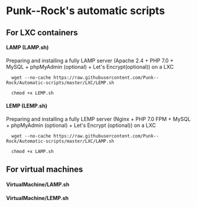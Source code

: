 # Punk--Rock's automatic scripts

## For LXC containers

#### LAMP (LAMP.sh)

Preparing and installing a fully LAMP server (Apache 2.4 + PHP 7.0 + MySQL + phpMyAdmin (optional) + Let's Encrypt(optional)) on a LXC

```shell
  wget --no-cache https://raw.githubusercontent.com/Punk--Rock/Automatic-scripts/master/LXC/LEMP.sh

  chmod +x LEMP.sh
```

#### LEMP (LEMP.sh)

Preparing and installing a fully LEMP server (Nginx + PHP 7.0 FPM + MySQL + phpMyAdmin (optional) + Let's Encrypt (optional)) on a LXC

```shell
  wget --no-cache https://raw.githubusercontent.com/Punk--Rock/Automatic-scripts/master/LXC/LAMP.sh

  chmod +x LAMP.sh
```

## For virtual machines

#### VirtualMachine/LAMP.sh

#### VirtualMachine/LEMP.sh
